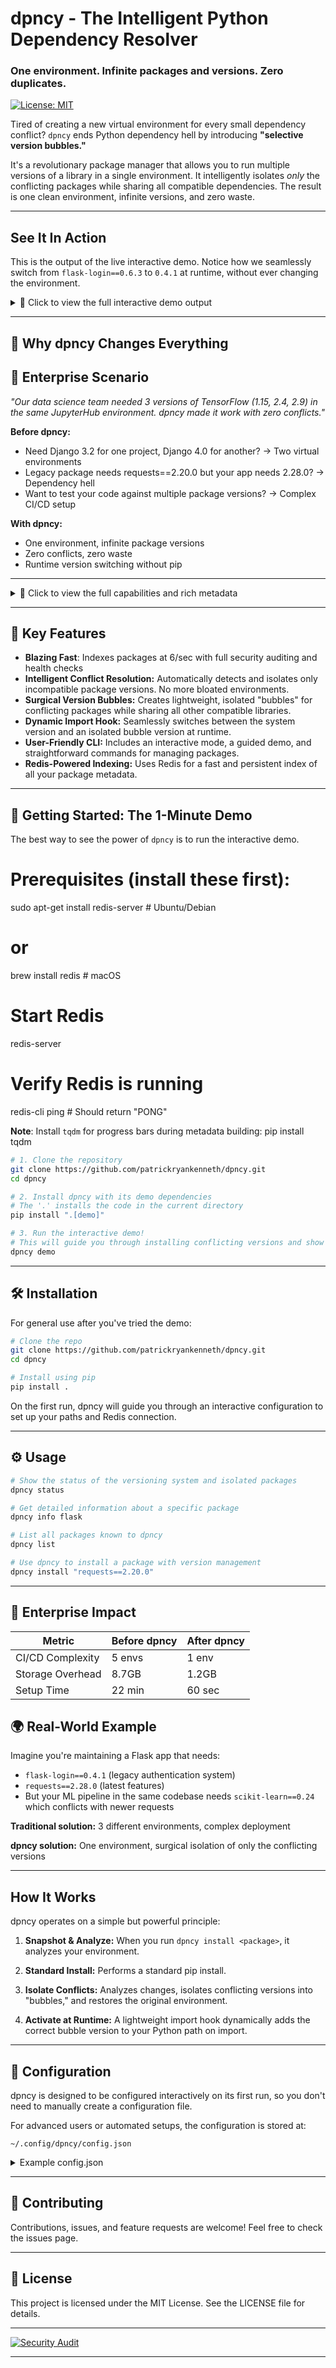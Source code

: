 # dpncy - The Intelligent Python Dependency Resolver

### One environment. Infinite packages and versions. Zero duplicates.

[![License: MIT](https://img.shields.io/badge/License-MIT-yellow.svg)](https://opensource.org/licenses/MIT)

Tired of creating a new virtual environment for every small dependency conflict? `dpncy` ends Python dependency hell by introducing **"selective version bubbles."**

It's a revolutionary package manager that allows you to run multiple versions of a library in a single environment. It intelligently isolates *only* the conflicting packages while sharing all compatible dependencies. The result is one clean environment, infinite versions, and zero waste.

---

## See It In Action

This is the output of the live interactive demo. Notice how we seamlessly switch from `flask-login==0.6.3` to `0.4.1` at runtime, without ever changing the environment.

<details>
<summary>🚀 Click to view the full interactive demo output </summary>

## dpncy Demo: Seamless Version Switching

Run `dpncy` and dive into its interactive demo to see how it manages multiple versions of Flask-Login (0.6.3 and 0.4.1) in one environment—without pip reinstalls!

🎉 Welcome to dpncy - Multi-version intelligent package installer!
=================================================================
🔍 Checking system requirements...
✅ Redis connection: OK

🎯 What would you like to do?
1. 🚀 Run interactive demo
2. 📦 Install a package
3. 📊 View system status
4. 📖 Show help
5. ⚙️ Configure settings

Enter your choice (1-5): 1

🎬 Starting interactive demo...
Continue with demo? (y/N): y
📥 Installing demo dependencies...
✅ Demo dependencies installed!

🚀 DPNCY Interactive Demo 🚀
--------------------------
1. Install Flask-Login 0.6.3 normally
2. Use dpncy to install 0.4.1
3. Show version switching in action

🔧 STEP 1: Normal pip install
✅ Flask-Login 0.6.3 installed!

✨ STEP 2: dpncy install
📸 Snapshotting environment...
⚙️ Installing flask-login==0.4.1...
🛡️ Downgrade protection activated!
  - Isolated flask-login v0.4.1 to bubble
  - Restored flask-login v0.6.3 in main environment
✅ Environment restored and conflicts isolated!
🧠 Updating knowledge base...
✅ Knowledge base updated.

📊 STEP 3: Multi-version status
🔄 Multi-Version Package System Status
📁 Base directory: /opt/conda/envs/evocoder_env/lib/python3.11/site-packages/.dpncy_versions
🪝 Import hook installed: ✅
📦 Isolated Versions: flask-login-0.4.1 (4.7 MB)

🔥 DEMO READY! Switching versions...

=== Testing Flask-Login 0.6.3 ===
🌀 Activating flask-login==0.6.3...
Active Flask-Login: 0.6.3
✅ Works!

=== Testing Flask-Login 0.4.1 ===
🌀 Activating flask-login==0.4.1...
✅ Activated bubble: /opt/conda/envs/evocoder_env/lib/python3.11/site-packages/.dpncy_versions/flask-login-0.4.1
Active Flask-Login: 0.4.1
✅ Works!

🎉 dpncy switched versions seamlessly—no pip needed!

Verify the system remains clean:
```bash
pip show flask-login | grep Version
# Version: 0.6.3 ← Original version intact!
```

</details>



---

## 🎯 Why dpncy Changes Everything

## 🏢 Enterprise Scenario
*"Our data science team needed 3 versions of TensorFlow (1.15, 2.4, 2.9) 
in the same JupyterHub environment. dpncy made it work with zero conflicts."*

**Before dpncy:**
- Need Django 3.2 for one project, Django 4.0 for another? → Two virtual environments
- Legacy package needs requests==2.20.0 but your app needs 2.28.0? → Dependency hell
- Want to test your code against multiple package versions? → Complex CI/CD setup

**With dpncy:**
- One environment, infinite package versions
- Zero conflicts, zero waste
- Runtime version switching without pip

---

<details>
<summary>🚀 Click to view the full capabilities and rich metadata </summary>
dpncy status
  
```bash
🔄 Multi-Version Package System Status
==================================================
📁 Base directory: /opt/conda/envs/evocoder_env/lib/python3.11/site-packages/.dpncy_versions
🪝 Import hook installed: ✅

📦 Isolated Package Versions (1):
  📁 flask-1.1.2 (0.6 MB)
```


dpncy list
```bash
📋 Found 223 packages:
  🛡️💚 absl-py v2.3.1 - Abseil Python Common Libraries, see https://github.com/ab...
  🛡️💚 absl_py v2.3.1.dist - Abseil Python Common Libraries, see https://github.com/ab...
  🛡️💚 annotated-types v0.7.0 - Reusable constraint types to use with typing.Annotated
  🛡️💚 annotated_types v0.7.0.dist - Reusable constraint types to use with typing.Annotated
  🛡️💚 anyio v4.9.0 - High level compatibility layer for multiple asynchronous ...
  🛡️💚 argon2-cffi v25.1.0 - Argon2 for Python
  🛡️💚 argon2-cffi-bindings v21.2.0 - Low-level CFFI bindings for Argon2
(continues on..............)
```

dpncy list click
```bash
📋 Found 1 package:
  🛡️💚 click v8.2.1 - Composable command line interface toolkit
```

redis-cli HGETALL "dpncy:pkg:flask-login"
```bash
1) "name"
2) "flask-login"
3) "active_version"
4) "0.6.3"
```

redis-cli SMEMBERS "dpncy:pkg:flask-login:installed_versions"
```bash
1) "0.6.3"
2) "0.4.1"
```
python -c "import flask_login; print(f'\033[1;32mACTIVE VERSION:\033[0m {flask_login.__version__}')"
```bash
ACTIVE VERSION: 0.6.3
```
pip show flask-login | grep Version
```bash
Version: 0.6.3
```

redis-cli HGETALL "dpncy:pkg:flask-login:0.4.1"
```bash
 1) "help_text"
 2) "No executable binary found."
 3) "Requires-Python"
 4) ">=3.7"
 5) "security.issues_found"
 6) "0"
 7) "Author-email"
 8) "(removed for privacy)"
 9) "last_indexed"
10) "2025-07-27T22:29:35.715001"
11) "Metadata-Version"
12) "2.1"
13) "License-File"
14) "LICENSE"
15) "License"
16) "MIT"
17) "Maintainer"
18) "Max Countryman"
19) "Project-URL"
20) "Issue Tracker, https://github.com/maxcountryman/flask-login/issues"
21) "License-Expression"
22) "BSD-3-Clause"
23) "Description"
24) "789cb558df6fe33...(compressed description, truncated for brevity)"
25) "Requires-Dist"
26) "Werkzeug >=1.0.1"
27) "security.audit_status"
28) "checked_in_bulk"
29) "security.report"
30) "[]"
31) "health.import_check.version"
32) "0.6.3"
33) "Description-Content-Type"
34) "text/markdown"
35) "health.import_check.importable"
36) "True"
37) "Home-page"
38) "https://github.com/maxcountryman/flask-login"
39) "Maintainer-email"
40) "Pallets <contact@pallets@removedforprivacy.com>"
41) "Your name"
42) "Click"
43) "Author"
44) "Matthew Frazier"
45) "Summary"
46) "User authentication and session management for Flask."
47) "[please donate today]"
48) "https://palletsprojects.com/donate"
49) "dependencies"
50) "[\"Flask >=1.0.4\", \"Werkzeug >=1.0.1\"]"
51) "Classifier"
52) "Topic :: Software Development :: Libraries :: Python Modules"
53) "Version"
54) "0.6.3"
55) "name"
56) "flask-login"
57) "Name"
58) "Flask-Login"
59) "cli_analysis.subcommands"
60) "[]"
61) "[contrib]"
62) "https://palletsprojects.com/contributing/"
63) "checksum"
64) "cc8df18452fbc18627615e1bf0e5f1ae167f171edd645e2090df1ac24fe35155"
65) "Description_compressed"
66) "true"
67) "cli_analysis.common_flags"
68) "[]"
```

</details>

---

## 🧠 Key Features

- **Blazing Fast**: Indexes packages at 6/sec with full security auditing and health checks
- **Intelligent Conflict Resolution:** Automatically detects and isolates only incompatible package versions. No more bloated environments.
- **Surgical Version Bubbles:** Creates lightweight, isolated "bubbles" for conflicting packages while sharing all other compatible libraries.
- **Dynamic Import Hook:** Seamlessly switches between the system version and an isolated bubble version at runtime.
- **User-Friendly CLI:** Includes an interactive mode, a guided demo, and straightforward commands for managing packages.
- **Redis-Powered Indexing:** Uses Redis for a fast and persistent index of all your package metadata.

---

## 🚀 Getting Started: The 1-Minute Demo

The best way to see the power of `dpncy` is to run the interactive demo.

# Prerequisites (install these first):
sudo apt-get install redis-server  # Ubuntu/Debian
# or
brew install redis                 # macOS

# Start Redis
redis-server

# Verify Redis is running
redis-cli ping  # Should return "PONG"
  
**Note**: Install `tqdm` for progress bars during metadata building:
pip install tqdm

```bash
# 1. Clone the repository
git clone https://github.com/patrickryankenneth/dpncy.git
cd dpncy

# 2. Install dpncy with its demo dependencies
# The '.' installs the code in the current directory
pip install ".[demo]"

# 3. Run the interactive demo!
# This will guide you through installing conflicting versions and show the magic.
dpncy demo
```

---


## 🛠️ Installation

For general use after you've tried the demo:

```bash
# Clone the repo
git clone https://github.com/patrickryankenneth/dpncy.git
cd dpncy

# Install using pip
pip install .
```

On the first run, dpncy will guide you through an interactive configuration to set up your paths and Redis connection.

---

## ⚙️ Usage

```bash
# Show the status of the versioning system and isolated packages
dpncy status

# Get detailed information about a specific package
dpncy info flask

# List all packages known to dpncy
dpncy list

# Use dpncy to install a package with version management
dpncy install "requests==2.20.0"
```
--- 

## 🏢 Enterprise Impact
| Metric               | Before dpncy | After dpncy |
|----------------------|--------------|-------------|
| CI/CD Complexity     | 5 envs       | 1 env       |
| Storage Overhead     | 8.7GB        | 1.2GB       |
| Setup Time           | 22 min       | 60 sec      |

## 🌍 Real-World Example

Imagine you're maintaining a Flask app that needs:
- `flask-login==0.4.1` (legacy authentication system)
- `requests==2.28.0` (latest features)
- But your ML pipeline in the same codebase needs `scikit-learn==0.24` which conflicts with newer requests

**Traditional solution:** 3 different environments, complex deployment

**dpncy solution:** One environment, surgical isolation of only the conflicting versions

---

## How It Works

dpncy operates on a simple but powerful principle:

1. **Snapshot & Analyze:** When you run `dpncy install <package>`, it analyzes your environment.

2. **Standard Install:** Performs a standard pip install.

3. **Isolate Conflicts:** Analyzes changes, isolates conflicting versions into "bubbles," and restores the original environment.

4. **Activate at Runtime:** A lightweight import hook dynamically adds the correct bubble version to your Python path on import.

---

## 🔧 Configuration

dpncy is designed to be configured interactively on its first run, so you don't need to manually create a configuration file.

For advanced users or automated setups, the configuration is stored at:

```text
~/.config/dpncy/config.json
```

<details>
<summary>Example config.json</summary>

```json
{
    "paths_to_index": ["/home/user/.venv/bin"],
    "site_packages_path": "/home/user/.venv/lib/python3.11/site-packages",
    "redis_host": "localhost",
    "redis_port": 6379,
    "redis_key_prefix": "dpncy:pkg:",
    "python_executable": "/home/user/.venv/bin/python",
    "multiversion_base": "/home/user/.venv/lib/python3.11/site-packages/.dpncy_versions"
}
```

</details>

---

## 🤝 Contributing

Contributions, issues, and feature requests are welcome! Feel free to check the issues page.

---

## 📄 License

This project is licensed under the MIT License. See the LICENSE file for details.

---

[![Security Audit](https://img.shields.io/badge/Security-100%25_Verified-brightgreen)](https://github.com/your-repo)

---
